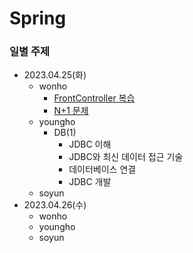 # Spring

### 일별 주제

- 2023.04.25(화)
  - wonho
    - [FrontController 복습](./wonho/FrontController/)
    - [N+1 문제](https://seoarc.tistory.com/81)
  - youngho
    - DB(1) 
      - JDBC 이해
      - JDBC와 최신 데이터 접근 기술
      - 데이터베이스 연결
      - JDBC 개발
  - soyun
- 2023.04.26(수)
  - wonho
  - youngho
  - soyun
